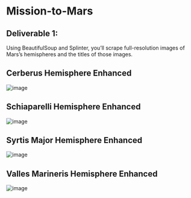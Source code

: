 # Mission-to-Mars




## Deliverable 1:
Using BeautifulSoup and Splinter, you’ll scrape full-resolution images of Mars’s hemispheres and the titles of those images.

## Cerberus Hemisphere Enhanced
![image](https://user-images.githubusercontent.com/58860105/138615363-9e664af0-2e9a-4cb9-a80c-0aa133e913fe.png)

## Schiaparelli Hemisphere Enhanced
![image](https://user-images.githubusercontent.com/58860105/138615407-ee6fc8b8-7668-4871-a329-170cd8a840d4.png)

## Syrtis Major Hemisphere Enhanced
![image](https://user-images.githubusercontent.com/58860105/138615428-a9760137-c500-4212-aa83-cf56a1f0c987.png)

## Valles Marineris Hemisphere Enhanced
![image](https://user-images.githubusercontent.com/58860105/138615448-3d9c0cca-23b2-43de-898b-596e11c1b685.png)
